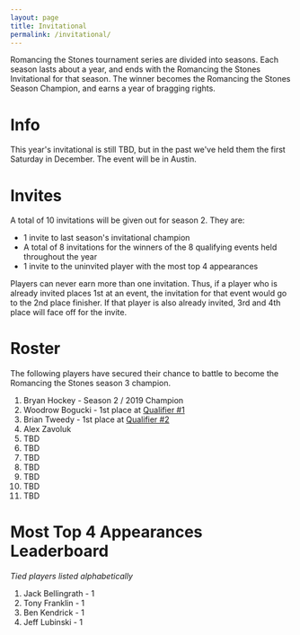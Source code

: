 ```yaml
---
layout: page
title: Invitational
permalink: /invitational/
---
```


Romancing the Stones tournament series are divided into seasons. Each season lasts about
a year, and ends with the Romancing the Stones Invitational for that season. The winner
becomes the Romancing the Stones Season Champion, and earns a year of bragging rights.

# Info

This year's invitational is still TBD, but in the past we've held them the first Saturday
in December. The event will be in Austin.

# Invites

A total of 10 invitations will be given out for season 2. They are:

* 1 invite to last season's invitational champion
* A total of 8 invitations for the winners of the 8 qualifying events held throughout
  the year
* 1 invite to the uninvited player with the most top 4 appearances

Players can never earn more than one invitation. Thus, if a player who is already
invited places 1st at an event, the invitation for that event would go to the 2nd place
finisher. If that player is also already invited, 3rd and 4th place will face off for
the invite.

# Roster

The following players have secured their chance to battle to become the Romancing the
Stones season 3 champion.

1. Bryan Hockey - Season 2 / 2019 Champion
2. Woodrow Bogucki - 1st place at [Qualifier #1](/results/2020-01-12)
3. Brian Tweedy - 1st place at [Qualifier #2](/results/2020-02-29)
3. Alex Zavoluk
4. TBD
5. TBD
6. TBD
7. TBD
8. TBD
9. TBD
10. TBD

# Most Top 4 Appearances Leaderboard

*Tied players listed alphabetically*

1. Jack Bellingrath - 1
1. Tony Franklin - 1
1. Ben Kendrick - 1
1. Jeff Lubinski - 1

